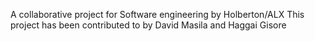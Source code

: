 A collaborative project for Software engineering by Holberton/ALX
This project has been contributed to by David Masila and Haggai Gisore
